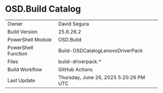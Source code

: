 ﻿# OSD.Build Catalog

| | |
|-|-|
| Owner | David Segura |
| Build Version | 25.6.26.2 |
| PowerShell Module | OSD.Build |
| PowerShell Function | Build-OSDCatalogLenovoDriverPack |
| Files | build-driverpack.* |
| Build Workflow | GitHub Actions |
| Last Update | Thursday, June 26, 2025 5:20:26 PM UTC |
